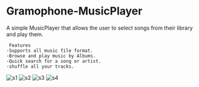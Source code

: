 # Gramophone-MusicPlayer
A simple MusicPlayer that allows the user to select songs from their library and play them.

     Features
    -Supports all music file format.
    -Browse and play music by Albums.
    -Quick search for a song or artist.
    -shuffle all your tracks.
 
 
![s1](https://user-images.githubusercontent.com/44615609/69328929-d0535900-0c58-11ea-8376-31aa340833b0.png)
![s2](https://user-images.githubusercontent.com/44615609/69328937-d34e4980-0c58-11ea-9d3d-de7785fb07a2.png)
![s3](https://user-images.githubusercontent.com/44615609/69328940-d47f7680-0c58-11ea-9d0e-0327ee73674a.png)
![s4](https://user-images.githubusercontent.com/44615609/69328945-d5b0a380-0c58-11ea-8e33-264f7f6e899d.png)
